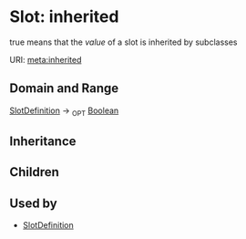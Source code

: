 # Slot: inherited


true means that the *value* of a slot is inherited by subclasses

URI: [meta:inherited](https://w3id.org/biolink/biolinkml/meta/inherited)
## Domain and Range

[SlotDefinition](SlotDefinition.md) ->  <sub>OPT</sub> [Boolean](Boolean.md)
## Inheritance

## Children

## Used by

 * [SlotDefinition](SlotDefinition.md)
